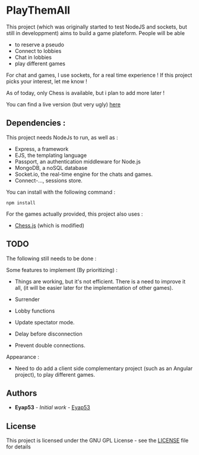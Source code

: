 # PlayThemAll

This project (which was originally started to test NodeJS and sockets, but still in developpment) aims to build a game plateform.
People will be able 
- to reserve a pseudo
- Connect to lobbies
- Chat in lobbies
- play different games

For chat and games, I use sockets, for a real time experience !
If this project picks your interest, let me know !


As of today, only Chess is available, but i plan to add more later !

You can find a live version (but very ugly) [here](https://guarded-depths-27498.herokuapp.com/)

## Dependencies :

This project needs NodeJs to run, as well as :
- Express, a framework 
- EJS, the templating language
- Passport, an authentication middleware for Node.js
- MongoDB, a noSQL database
- Socket.io, the real-time engine for the chats and games.
- Connect-..., sessions store.
	
You can install with the following command :
```
npm install
```

For the games actually provided, this project also uses :
- [Chess.js](https://github.com/jhlywa/chess.js) (which is modified)


## TODO

The following still needs to be done :

Some features to implement (By prioritizing) :
- Things are working, but it's not efficient. There is a need to improve it all, (it will be easier later for the implementation of other games).

- Surrender
- Lobby functions
- Update spectator mode.
- Delay before disconnection
- Prevent double connections.

Appearance : 
- Need to do add a client side complementary project (such as an Angular project), to play different games.



## Authors

* **Eyap53** - *Initial work* - [Eyap53](https://github.com/Eyap53)


## License

This project is licensed under the GNU GPL License - see the [LICENSE](LICENSE) file for details



